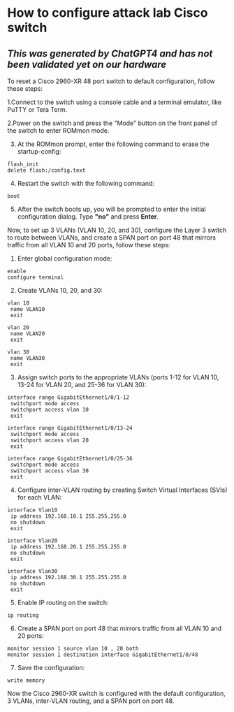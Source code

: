 # How to configure attack lab Cisco switch

## ***This was generated by ChatGPT4 and has not been validated yet on our hardware***

To reset a Cisco 2960-XR 48 port switch to default configuration, follow these steps:

1.Connect to the switch using a console cable and a terminal emulator, like PuTTY or Tera Term.

2.Power on the switch and press the "Mode" button on the front panel of the switch to enter ROMmon mode.

3. At the ROMmon prompt, enter the following command to erase the startup-config:

```
flash_init
delete flash:/config.text
```

4. Restart the switch with the following command:

```
boot
```
5. After the switch boots up, you will be prompted to enter the initial configuration dialog. Type **"no"** and press **Enter**.


Now, to set up 3 VLANs (VLAN 10, 20, and 30), configure the Layer 3 switch to route between VLANs, and create a SPAN port on port 48 that mirrors traffic from all VLAN 10 and 20 ports, follow these steps:

1. Enter global configuration mode:

```
enable
configure terminal
```
2. Create VLANs 10, 20, and 30:

```
vlan 10
 name VLAN10
 exit

vlan 20
 name VLAN20
 exit

vlan 30
 name VLAN30
 exit
```

3. Assign switch ports to the appropriate VLANs (ports 1-12 for VLAN 10, 13-24 for VLAN 20, and 25-36 for VLAN 30):

```
interface range GigabitEthernet1/0/1-12
 switchport mode access
 switchport access vlan 10
 exit

interface range GigabitEthernet1/0/13-24
 switchport mode access
 switchport access vlan 20
 exit

interface range GigabitEthernet1/0/25-36
 switchport mode access
 switchport access vlan 30
 exit
```

4. Configure inter-VLAN routing by creating Switch Virtual Interfaces (SVIs) for each VLAN:

```
interface Vlan10
 ip address 192.168.10.1 255.255.255.0
 no shutdown
 exit

interface Vlan20
 ip address 192.168.20.1 255.255.255.0
 no shutdown
 exit

interface Vlan30
 ip address 192.168.30.1 255.255.255.0
 no shutdown
 exit
```

5. Enable IP routing on the switch:

```
ip routing
```

6. Create a SPAN port on port 48 that mirrors traffic from all VLAN 10 and 20 ports:

```
monitor session 1 source vlan 10 , 20 both
monitor session 1 destination interface GigabitEthernet1/0/48
```

7. Save the configuration:

```
write memory
```

Now the Cisco 2960-XR switch is configured with the default configuration, 3 VLANs, inter-VLAN routing, and a SPAN port on port 48.